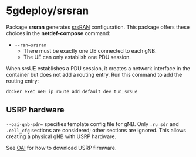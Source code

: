 # 5gdeploy/srsran

Package **srsran** generates [srsRAN](https://docs.srsran.com/projects/project/en/latest/tutorials/source/srsUE/source/index.html) configuration.
This package offers these choices in the **netdef-compose** command:

* `--ran=srsran`
  * There must be exactly one UE connected to each gNB.
  * The UE can only establish one PDU session.

When srsUE establishes a PDU session, it creates a network interface in the container but does not add a routing entry.
Run this command to add the routing entry:

```bash
docker exec ue0 ip route add default dev tun_srsue
```

## USRP hardware

`--oai-gnb-sdr=` specifies template config file for gNB.
Only `.ru_sdr` and `.cell_cfg` sections are considered; other sections are ignored.
This allows creating a physical gNB with USRP hardware.

See [OAI](../oai/README.md) for how to download USRP firmware.
